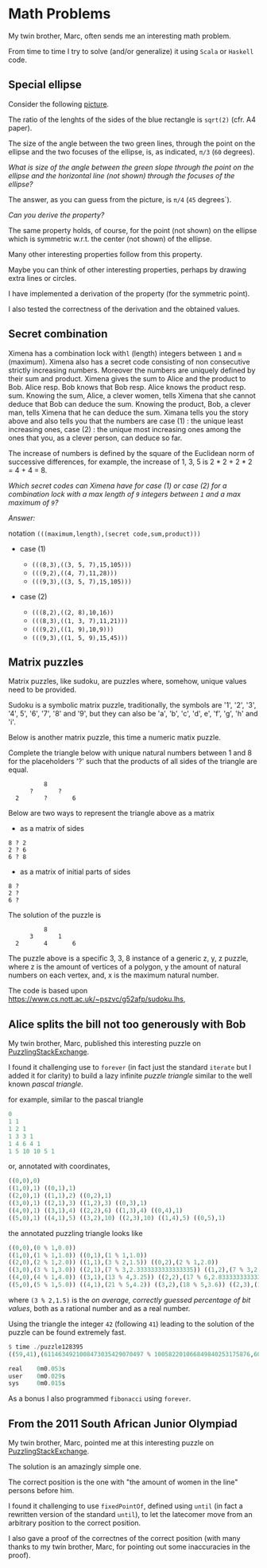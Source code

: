# Math Problems

My twin brother, Marc, often sends me an interesting math problem.

From time to time I try to solve (and/or generalize) it using `Scala` or `Haskell` code.

## Special ellipse

Consider the following
[picture](https://github.com/LucDuponcheelAtGitHub/mathProblems/blob/master/png/ellipse.png).

The ratio of the lenghts of the sides of the blue rectangle is `sqrt(2)` (cfr. A4 paper).

The size of the angle between the two green lines, through the point on the ellipse
and the two focuses of the ellipse, is, as indicated, `π/3` (`60` degrees).

*What is size of the angle between the green slope through the point on the*
*ellipse and the horizontal line (not shown) through the focuses of the ellipse?*

The answer, as you can guess from the picture, is `π/4` (`45` degrees`).

*Can you derive the property?*

The same property holds, of course, for the point (not shown) on the ellipse
which is symmetric w.r.t. the center (not shown) of the ellipse.

Many other interesting properties follow from this property.

Maybe you can think of other interesting properties,
perhaps by drawing extra lines or circles.

I have implemented a derivation of the property (for the symmetric point).

I also tested the correctness of the derivation and the obtained values.

## Secret combination

Ximena has a combination lock with`l` (length) integers between `1` and `m` (maximum).
Ximena also has a secret code consisting of non consecutive strictly increasing numbers.
Moreover the numbers are uniquely defined by their sum and product.
Ximena gives the sum to Alice and the product to Bob.
Alice resp. Bob knows that Bob resp. Alice knows the product resp. sum.
Knowing the sum, Alice, a clever women, tells Ximena that she cannot deduce that Bob can deduce the sum.
Knowing the product, Bob, a clever man, tells Ximena that he can deduce the sum.
Ximana tells you the story above and also tells you that the numbers are
case (1) : the unique least increasing ones,
case (2) : the unique most increasing ones
among the ones that you, as a clever person, can deduce so far.

The increase of numbers is defined by the square of the Euclidean norm of successive
differences, for example, the increase of 1, 3, 5 is 2 * 2 + 2 * 2 = 4 + 4 = 8.

*Which secret codes can Ximena have for case (1) or case (2) for a combination lock*
*with a max length of `9` integers between `1` and a max maximum of `9`?*

*Answer:* 

notation `(((maximum,length),(secret code,sum,product)))`

- case (1)
  - `(((8,3),((3, 5, 7),15,105)))`
  - `(((9,2),((4, 7),11,28)))`
  - `(((9,3),((3, 5, 7),15,105)))`

- case (2)
  - `(((8,2),((2, 8),10,16))`
  - `(((8,3),((1, 3, 7),11,21)))`
  - `(((9,2),((1, 9),10,9)))`
  - `(((9,3),((1, 5, 9),15,45)))`

## Matrix puzzles

Matrix puzzles, like sudoku, are puzzles where, somehow,
unique values need to be provided.

Sudoku is a symbolic matrix puzzle, traditionally, the symbols are
'1', '2', '3', '4', 5', '6', '7', '8' and '9', but they can also be
'a', 'b', 'c', 'd', e', 'f', 'g', 'h' and 'i'.

Below is another matrix puzzle, this time a numeric matix puzzle.

Complete the triangle below with unique natural numbers between 1 and 8
for the placeholders '?'
such that the products of all sides of the triangle are equal.

```
          8
      ?       ?
  2       ?       6
```

Below are two ways to represent the triangle above as a matrix

- as a matrix of sides

```
8 ? 2
2 ? 6
6 ? 8
```

- as a matrix of initial parts of sides

```
8 ?
2 ?
6 ?
```

The solution of the puzzle is

```
          8
      3       1
  2       4       6
```

The puzzle above is a specific 3, 3, 8 instance of a generic z, y, z puzzle, where
z is the amount of vertices of a polygon,
y the amount of natural numbers on each vertex, and,
x is the maximum natural number.

The code is based upon https://www.cs.nott.ac.uk/~pszvc/g52afp/sudoku.lhs,

## Alice splits the bill not too generously with Bob

My twin brother, Marc, published this interesting puzzle on
[PuzzlingStackExchange](https://puzzling.stackexchange.com/questions/128395/alice-splits-the-bill-not-too-generously-with-bob).

I found it challenging use to `forever` (in fact just the standard `iterate` but I added it for clarity) to build a
lazy infinite *puzzle triangle* similar to the well known *pascal triangle*.

for example, similar to the pascal triangle

```haskell
0
1 1
1 2 1
1 3 3 1
1 4 6 4 1
1 5 10 10 5 1
```

or, annotated with coordinates,

```haskell
((0,0),0)
((1,0),1) ((0,1),1)
((2,0),1) ((1,1),2) ((0,2),1)
((3,0),1) ((2,1),3) ((1,2),3) ((0,3),1)
((4,0),1) ((3,1),4) ((2,2),6) ((1,3),4) ((0,4),1)
((5,0),1) ((4,1),5) ((3,2),10) ((2,3),10) ((1,4),5) ((0,5),1)
```

the annotated puzzling triangle looks like

```haskell
((0,0),(0 % 1,0.0))
((1,0),(1 % 1,1.0)) ((0,1),(1 % 1,1.0))
((2,0),(2 % 1,2.0)) ((1,1),(3 % 2,1.5)) ((0,2),(2 % 1,2.0))
((3,0),(3 % 1,3.0)) ((2,1),(7 % 3,2.3333333333333335)) ((1,2),(7 % 3,2.3333333333333335)) ((0,3),(3 % 1,3.0))
((4,0),(4 % 1,4.0)) ((3,1),(13 % 4,3.25)) ((2,2),(17 % 6,2.8333333333333335)) ((1,3),(13 % 4,3.25)) ((0,4),(4 % 1,4.0))
((5,0),(5 % 1,5.0)) ((4,1),(21 % 5,4.2)) ((3,2),(18 % 5,3.6)) ((2,3),(18 % 5,3.6)) ((1,4),(21 % 5,4.2)) ((0,5),(5 % 1,5.0))
```

where `(3 % 2,1.5)` is the *on average, correctly guessed percentage of bit values*, both as a rational number
and as a real number.

Using the triangle the integer `42` (following `41`) leading to the solution of the puzzle can be found extremely fast.

```haskell
$ time ./puzzle128395 
((59,41),(6114634921008473035429070497 % 100582201066849840253175876,60.7924151206883))

real    0m0.053s
user    0m0.029s
sys     0m0.015s
```

As a bonus I also programmed `fibonacci` using `forever`.

## From the 2011 South African Junior Olympiad

My twin brother, Marc, pointed me at this interesting puzzle on
[PuzzlingStackExchange](https://puzzling.stackexchange.com/questions/128595/prove-that-it-is-always-possible-for-them-to-join-the-line-so-that-the-number-of).

The solution is an amazingly simple one.

The correct position is the one with "the amount of women in the line" persons before him.

I found it challenging to use `fixedPointOf`, defined using `until` (in fact a rewritten version of the standard
`until`), to let the latecomer move from an arbitrary position to the correct position.

I also gave a proof of the correctnes of the correct position (with many thanks to my twin brother, Marc, for pointing
out some inaccuracies in the proof).



